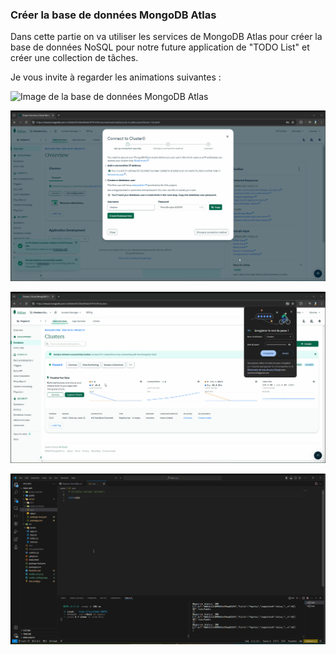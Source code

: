 ### Créer la base de données MongoDB Atlas

Dans cette partie on va utiliser les services de MongoDB Atlas pour créer la base de données NoSQL pour notre future application de "TODO List" et créer une collection de tâches.

Je vous invite à regarder les animations suivantes :

![Image de la base de données MongoDB Atlas](./images/mongoDb-Atlas-1.gif)

![Image de la base de données MongoDB Atlas](./images/mongoDb-Atlas-2.gif)

![Image de la base de données MongoDB Atlas](./images/mongoDb-Atlas-3.gif)

![Image de la base de données MongoDB Atlas](./images/mongoDb-Atlas-4.gif)

